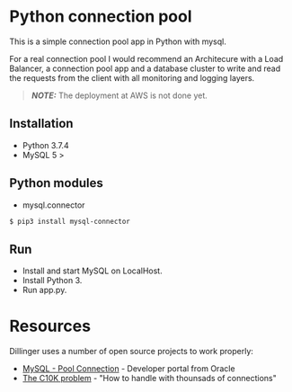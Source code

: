 # Python connection pool
This is a simple connection pool app in Python with mysql.

For a real connection pool I would recommend an Architecure with a Load Balancer, a connection pool app and a database cluster to write and read the requests from the client with all monitoring and logging layers.

>  **_NOTE:_**  The deployment at AWS is not done yet.
 
## Installation

- Python 3.7.4
- MySQL 5 >

## Python modules

- mysql.connector

```sh
$ pip3 install mysql-connector 
```
## Run

- Install and start MySQL on LocalHost.
- Install Python 3.
-  Run app.py.

# Resources

Dillinger uses a number of open source projects to work properly:

* [MySQL - Pool Connection](https://dev.mysql.com/doc/connector-python/en/connector-python-connection-pooling.html) - Developer portal from Oracle
* [The C10K problem](http://www.kegel.com/c10k.html) - "How to handle with thounsads of connections" 
